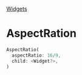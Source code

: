 [Widgets](https://github.com/leofds/flutter-class/blob/master/flutter/widgets/README.md)

# AspectRation

```dart
AspectRatio(
  aspectRatio: 16/9,
  child: <Widget?>,
)
```
